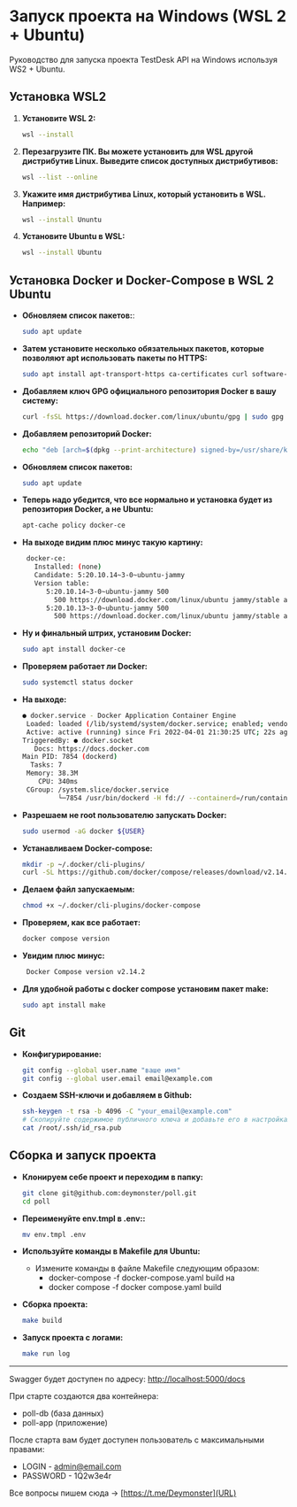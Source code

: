 # Запуск проекта на Windows (WSL 2 + Ubuntu)

Руководство для запуска проекта TestDesk API на Windows используя WS2 + Ubuntu.

## Установка WSL2

1. **Установите WSL 2:**
   ```bash
   wsl --install
2. **Перезагрузите ПК. Вы можете установить для WSL другой дистрибутив Linux. Выведите список доступных дистрибутивов:**
    ```bash
   wsl --list --online

3. **Укажите имя дистрибутива Linux, который установить в WSL. Например:**
   ```bash
   wsl --install Ununtu
4. **Установите Ubuntu в WSL:**
   ```bash
   wsl --install Ubuntu

## Установка Docker и Docker-Compose в WSL 2 Ubuntu

- **Обновляем список пакетов:**:
    ```bash
   sudo apt update
- **Затем установите несколько обязательных пакетов, которые позволяют apt использовать пакеты по HTTPS:**
    ```bash
   sudo apt install apt-transport-https ca-certificates curl software-properties-common
- **Добавляем ключ GPG официального репозитория Docker в вашу систему:**
    ```bash
   curl -fsSL https://download.docker.com/linux/ubuntu/gpg | sudo gpg --dearmor -o /usr/share/keyrings/docker-archive-keyring.gpg
- **Добавляем репозиторий Docker:**
    ```bash
   echo "deb [arch=$(dpkg --print-architecture) signed-by=/usr/share/keyrings/docker-archive-keyring.gpg] https://download.docker.com/linux/ubuntu $(lsb_release -cs) stable" | sudo tee /etc/apt/sources.list.d/docker.list > /dev/null
- **Обновляем список пакетов:**
    ```bash
   sudo apt update
- **Теперь надо убедится, что все нормально и установка будет из репозитория Docker, а не Ubuntu:**
    ```bash
   apt-cache policy docker-ce
   
- **На выходе видим плюс минус такую картину:**
    ```bash
     docker-ce:
       Installed: (none)
       Candidate: 5:20.10.14~3-0~ubuntu-jammy
       Version table:
          5:20.10.14~3-0~ubuntu-jammy 500
            500 https://download.docker.com/linux/ubuntu jammy/stable amd64 Packages
          5:20.10.13~3-0~ubuntu-jammy 500
            500 https://download.docker.com/linux/ubuntu jammy/stable amd64 Packages

- **Ну и финальный штрих, установим Docker:**
    ```bash
   sudo apt install docker-ce
 - **Проверяем работает ли Docker:**
   ```bash
   sudo systemctl status docker
- **На выходе:**
    ```bash
  ● docker.service - Docker Application Container Engine
     Loaded: loaded (/lib/systemd/system/docker.service; enabled; vendor preset: enabled)
     Active: active (running) since Fri 2022-04-01 21:30:25 UTC; 22s ago
    TriggeredBy: ● docker.socket
       Docs: https://docs.docker.com
   Main PID: 7854 (dockerd)
      Tasks: 7
     Memory: 38.3M
        CPU: 340ms
     CGroup: /system.slice/docker.service
             └─7854 /usr/bin/dockerd -H fd:// --containerd=/run/containerd/containerd.sock

- **Разрешаем не root пользователю запускать Docker:**
   ```bash
  sudo usermod -aG docker ${USER}

- **Устанавливаем Docker-compose:**
    ```bash
    mkdir -p ~/.docker/cli-plugins/
    curl -SL https://github.com/docker/compose/releases/download/v2.14.2/docker-compose-linux-x86_64 -o ~/.docker/cli-plugins/docker-compose
- **Делаем файл запускаемым:**
    ```bash
    chmod +x ~/.docker/cli-plugins/docker-compose
- **Проверяем, как все работает:**
    ```bash
   docker compose version
- **Увидим плюс минус:**
  ```bash
   Docker Compose version v2.14.2
- **Для удобной работы с docker compose установим пакет make:**
    ```bash
    sudo apt install make

##  Git

- **Конфигурирование:**
    ```bash
    git config --global user.name "ваше имя"
    git config --global user.email email@example.com
- **Создаем SSH-ключи и добавляем в Github:**
    ```bash
    ssh-keygen -t rsa -b 4096 -C "your_email@example.com"
    # Скопируйте содержимое публичного ключа и добавьте его в настройках SSH на GitHub
    cat /root/.ssh/id_rsa.pub

## Сборка и запуск проекта

- **Клонируем себе проект и переходим в папку:**
  ```bash
  git clone git@github.com:deymonster/poll.git
  cd poll
- **Переименуйте env.tmpl в .env::**
  ```bash
  mv env.tmpl .env
- **Используйте команды в Makefile для Ubuntu:**

  - Измените команды в файле Makefile следующим образом: 
     - docker-compose -f docker-compose.yaml build на
     - docker compose -f docker compose.yaml build

- **Сборка проекта:**
    ```bash
    make build
- **Запуск проекта с логами:**
    ```bash
    make run log

***
Swagger будет доступен по адресу:
[http://localhost:5000/docs]((URL))

При старте создаются два контейнера:

 - poll-db (база данных)
 - poll-app (приложение)

После старта вам будет доступен пользователь с максимальными правами:

 - LOGIN -  admin@email.com
 - PASSWORD  -  1Q2w3e4r


Все вопросы пишем сюда -> [https://t.me/Deymonster](URL)


